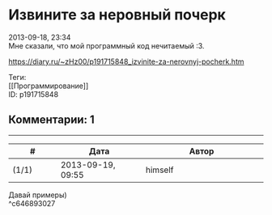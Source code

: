 Извините за неровный почерк
===========================

  
2013-09-18, 23:34  
 Мне сказали, что мой программный код нечитаемый :3.   
  
<https://diary.ru/~zHz00/p191715848_izvinite-za-nerovnyj-pocherk.htm>  
  
Теги:  
[[Программирование]]  
ID: p191715848  


Комментарии: 1
--------------

  


---



|         #         |              Дата              |                     Автор                     |           ID           |
| --- | --- | --- | --- |
| (1/1) | 2013-09-19, 09:55 | himself | c646893027 |

  
 Давай примеры)   
 ^c646893027
